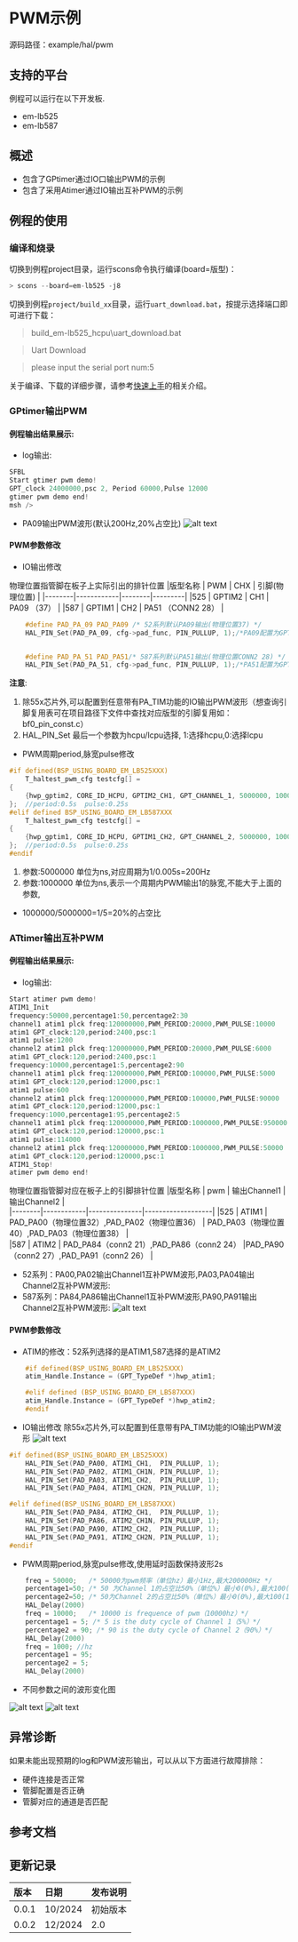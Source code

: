 # PWM示例
源码路径：example/hal/pwm
## 支持的平台
例程可以运行在以下开发板.
* em-lb525
* em-lb587
## 概述
* 包含了GPtimer通过IO口输出PWM的示例
* 包含了采用Atimer通过IO输出互补PWM的示例


## 例程的使用
### 编译和烧录
切换到例程project目录，运行scons命令执行编译(board=版型)：
```c
> scons --board=em-lb525 -j8
```
切换到例程`project/build_xx`目录，运行`uart_download.bat`，按提示选择端口即可进行下载：

> build_em-lb525_hcpu\uart_download.bat

>Uart Download

>please input the serial port num:5

关于编译、下载的详细步骤，请参考[快速上手](quick_start)的相关介绍。
### GPtimer输出PWM
#### 例程输出结果展示:
* log输出:
```c
SFBL
Start gtimer pwm demo!
GPT_clock 24000000,psc 2, Period 60000,Pulse 12000
gtimer pwm demo end!
msh />
```
* PA09输出PWM波形(默认200Hz,20%占空比)
![alt text](assets/gptimer_pwm.jpg)
#### PWM参数修改
* IO输出修改

物理位置指管脚在板子上实际引出的排针位置
|版型名称  | PWM       | CHX     |   引脚(物理位置)  |
|--------|------------|--------|---------|
|525    | GPTIM2     | CH1    |    PA09 （37）     |
|587  | GPTIM1     | CH2  |      PA51    （CONN2 28）    |
```c
    #define PAD_PA_09 PAD_PA09 /* 52系列默认PA09输出(物理位置37) */
    HAL_PIN_Set(PAD_PA_09, cfg->pad_func, PIN_PULLUP, 1);/*PA09配置为GPTIM2_CH1功能*/


    #define PAD_PA_51 PAD_PA51/* 587系列默认PA51输出(物理位置CONN2 28) */
    HAL_PIN_Set(PAD_PA_51, cfg->pad_func, PIN_PULLUP, 1);/*PA51配置为GPTIM1_CH2功能*/
```
**注意**: 
1. 除55x芯片外,可以配置到任意带有PA_TIM功能的IO输出PWM波形（想查询引脚复用表可在项目路径下文件中查找对应版型的引脚复用如：bf0_pin_const.c）
2.  HAL_PIN_Set 最后一个参数为hcpu/lcpu选择, 1:选择hcpu,0:选择lcpu 
* PWM周期period,脉宽pulse修改

```c
#if defined(BSP_USING_BOARD_EM_LB525XXX)
    T_haltest_pwm_cfg testcfg[] =
{
    {hwp_gptim2, CORE_ID_HCPU, GPTIM2_CH1, GPT_CHANNEL_1, 5000000, 1000000, 0},
};  //period:0.5s  pulse:0.25s
#elif defined BSP_USING_BOARD_EM_LB587XXX
    T_haltest_pwm_cfg testcfg[] =
{
    {hwp_gptim1, CORE_ID_HCPU, GPTIM1_CH2, GPT_CHANNEL_2, 5000000, 1000000, 0},
};  //period:0.5s  pulse:0.25s
#endif
```
1. 参数:5000000 单位为ns,对应周期为1/0.005s=200Hz
2.  参数:1000000 单位为ns,表示一个周期内PWM输出1的脉宽,不能大于上面的参数,
- 1000000/5000000=1/5=20%的占空比
### ATtimer输出互补PWM
#### 例程输出结果展示:
* log输出:
```c
Start atimer pwm demo!
ATIM1_Init
frequency:50000,percentage1:50,percentage2:30
channel1 atim1 plck freq:120000000,PWM_PERIOD:20000,PWM_PULSE:10000
atim1 GPT_clock:120,period:2400,psc:1
atim1 pulse:1200
channel2 atim1 plck freq:120000000,PWM_PERIOD:20000,PWM_PULSE:6000
atim1 GPT_clock:120,period:2400,psc:1
frequency:10000,percentage1:5,percentage2:90
channel1 atim1 plck freq:120000000,PWM_PERIOD:100000,PWM_PULSE:5000
atim1 GPT_clock:120,period:12000,psc:1
atim1 pulse:600
channel2 atim1 plck freq:120000000,PWM_PERIOD:100000,PWM_PULSE:90000
atim1 GPT_clock:120,period:12000,psc:1
frequency:1000,percentage1:95,percentage2:5
channel1 atim1 plck freq:120000000,PWM_PERIOD:1000000,PWM_PULSE:950000
atim1 GPT_clock:120,period:120000,psc:1
atim1 pulse:114000
channel2 atim1 plck freq:120000000,PWM_PERIOD:1000000,PWM_PULSE:50000
atim1 GPT_clock:120,period:120000,psc:1
ATIM1_Stop!
atimer pwm demo end!
```
物理位置指管脚对应在板子上的引脚排针位置
|版型名称  | pwm       | 输出Channel1     | 输出Channel2   |    
|--------|------------|---------------|-------------------|
|525    | ATIM1     | PAD_PA00（物理位置32）,PAD_PA02（物理位置36）   | PAD_PA03（物理位置40）,PAD_PA03（物理位置38）    |   
|587  | ATIM2     | PAD_PA84（conn2 21）,PAD_PA86（conn2 24） |PAD_PA90（conn2 27）,PAD_PA91（conn2 26）  |
* 52系列：PA00,PA02输出Channel1互补PWM波形,PA03,PA04输出Channel2互补PWM波形:
* 587系列：PA84,PA86输出Channel1互补PWM波形,PA90,PA91输出Channel2互补PWM波形:
![alt text](assets/atimer_ch1_ch2_pwm-1.jpg)
#### PWM参数修改
* ATIM的修改：52系列选择的是ATIM1,587选择的是ATIM2
```c
    #if defined(BSP_USING_BOARD_EM_LB525XXX)
    atim_Handle.Instance = (GPT_TypeDef *)hwp_atim1;

    #elif defined (BSP_USING_BOARD_EM_LB587XXX)
    atim_Handle.Instance = (GPT_TypeDef *)hwp_atim2;
    #endif
```
* IO输出修改
除55x芯片外,可以配置到任意带有PA_TIM功能的IO输出PWM波形
![alt text](assets/image-1.png)
```c
#if defined(BSP_USING_BOARD_EM_LB525XXX)
	HAL_PIN_Set(PAD_PA00, ATIM1_CH1,  PIN_PULLUP, 1);
    HAL_PIN_Set(PAD_PA02, ATIM1_CH1N, PIN_PULLUP, 1);
    HAL_PIN_Set(PAD_PA03, ATIM1_CH2,  PIN_PULLUP, 1);
    HAL_PIN_Set(PAD_PA04, ATIM1_CH2N, PIN_PULLUP, 1);

#elif defined(BSP_USING_BOARD_EM_LB587XXX)
    HAL_PIN_Set(PAD_PA84, ATIM2_CH1,  PIN_PULLUP, 1);
    HAL_PIN_Set(PAD_PA86, ATIM2_CH1N, PIN_PULLUP, 1);
    HAL_PIN_Set(PAD_PA90, ATIM2_CH2,  PIN_PULLUP, 1);
    HAL_PIN_Set(PAD_PA91, ATIM2_CH2N, PIN_PULLUP, 1);
#endif
```
* PWM周期period,脉宽pulse修改,使用延时函数保持波形2s
```c
    freq = 50000;   /* 50000为pwm频率（单位hz）最小1Hz,最大200000Hz */
    percentage1=50; /* 50 为Channel 1的占空比50%（单位%）最小0(0%),最大100(100%)*/
    percentage2=50; /* 50为Channel 2的占空比50%（单位%）最小0(0%),最大100(100%)*/
    HAL_Delay(2000)
    freq = 10000;   /* 10000 is frequence of pwm（10000hz）*/
    percentage1 = 5; /* 5 is the duty cycle of Channel 1（5%）*/
    percentage2 = 90; /* 90 is the duty cycle of Channel 2（90%）*/
    HAL_Delay(2000)
    freq = 1000; //hz
    percentage1 = 95;
    percentage2 = 5;
    HAL_Delay(2000)
```
* 不同参数之间的波形变化图

![alt text](./assets/change1.png)
![alt text](./assets/change2.png)


## 异常诊断
如果未能出现预期的log和PWM波形输出，可以从以下方面进行故障排除：
* 硬件连接是否正常
* 管脚配置是否正确 
* 管脚对应的通道是否匹配 

## 参考文档

## 更新记录
|版本 |日期   |发布说明 |
|:---|:---|:---|
|0.0.1 |10/2024 |初始版本 |
|0.0.2 |12/2024 |2.0 |
```

